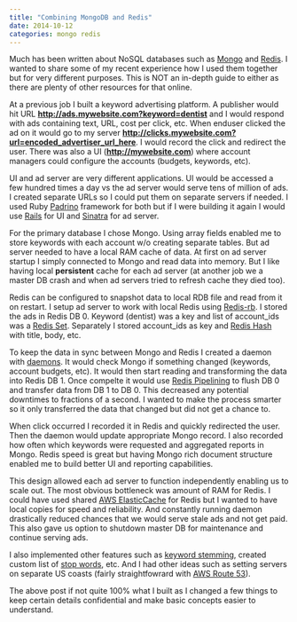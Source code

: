 ```yaml
---
title: "Combining MongoDB and Redis"
date: 2014-10-12
categories: mongo redis
---
```


Much has been written about NoSQL databases such as [Mongo](https://www.mongodb.com) and [Redis](http://redis.io/).  I wanted to share some of my recent experience how I used them together but for very different purposes.  This is NOT an in-depth guide to either as there are plenty of other resources for that online.

At a previous job I built a keyword advertising platform.  A publisher would hit URL **http://ads.mywebsite.com?keyword=dentist** and I would respond with ads containing text, URL, cost per click, etc.  When enduser clicked the ad on it would go to my server **http://clicks.mywebsite.com?url=encoded_advertiser_url_here**.  I would record the click and redirect the user.  There was also a UI (**http://mywebsite.com**) where account managers could configure the accounts (budgets, keywords, etc).

UI and ad server are very different applications.  UI would be accessed a few hundred times a day vs the ad server would serve tens of million of ads.  I created separate URLs so I could put them on separate servers if needed.  I used Ruby [Padrino](http://padrinorb.com/) framework for both but if I were building it again I would use [Rails](http://rubyonrails.org/) for UI and [Sinatra](http://www.sinatrarb.com/) for ad server.

For the primary database I chose Mongo.  Using array fields enabled me to store keywords with each account w/o creating separate tables.  But ad server needed to have a local RAM cache of data.  At first on ad server startup I simply connected to Mongo and read data into memory.  But I like having local **persistent** cache for each ad server (at another job we a master DB crash and when ad servers tried to refresh cache they died too).

Redis can be configured to snapshot data to local RDB file and read from it on restart.  I setup ad server to work with local Redis using [Redis-rb](https://github.com/redis/redis-rb).  I stored the ads in Redis DB 0.  Keyword (dentist) was a key and list of account_ids was a [Redis Set](http://redis.io/topics/data-types#sets).  Separately I stored account_ids as key and [Redis Hash](http://redis.io/topics/data-types#hashes) with title, body, etc.

To keep the data in sync between Mongo and Redis I created a daemon with [daemons](http://daemons.rubyforge.org/).  It would check Mongo if something changed (keywords, account budgets, etc).  It would then start reading and transforming the data into Redis DB 1.  Once compelte it would use [Redis Pipelining](http://redis.io/topics/pipelining) to flush DB 0 and transfer data from DB 1 to DB 0.  This decreased any potential downtimes to fractions of a second.  I wanted to make the process smarter so it only transferred the data that changed but did not get a chance to.

When click occurred I recorded it in Redis and quickly redirected the user.  Then the daemon would update appropriate Mongo record.  I also recorded how often which keywords were requested and aggregated reports in Mongo.  Redis speed is great but having Mongo rich document structure enabled me to build better UI and reporting capabilities.

This design allowed each ad server to function independently enabling us to scale out.  The most obvious bottleneck was amount of RAM for Redis.  I could have used shared [AWS ElasticCache](https://aws.amazon.com/elasticache/) for Redis but I wanted to have local copies for speed and reliability.  And constantly running daemon drastically reduced chances that we would serve stale ads and not get paid.  This also gave us option to shutdown master DB for maintenance and continue serving ads.

I also implemented other features such as [keyword stemming](https://en.wikipedia.org/wiki/Stemming), created custom list of [stop words](https://en.wikipedia.org/wiki/Stop_words), etc.  And I had other ideas such as setting servers on separate US coasts (fairly straightfowrard with [AWS Route 53](https://aws.amazon.com/route53/)).

The above post if not quite 100% what I built as I changed a few things to keep certain details confidential and make basic concepts easier to understand.

